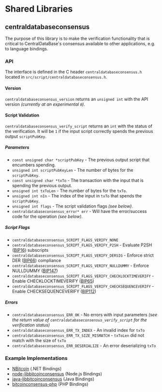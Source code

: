 Shared Libraries
================

## centraldatabaseconsensus

The purpose of this library is to make the verification functionality that is critical to CentralDataBase's consensus available to other applications, e.g. to language bindings.

### API

The interface is defined in the C header `centraldatabaseconsensus.h` located in  `src/script/centraldatabaseconsensus.h`.

#### Version

`centraldatabaseconsensus_version` returns an `unsigned int` with the API version *(currently at an experimental `0`)*.

#### Script Validation

`centraldatabaseconsensus_verify_script` returns an `int` with the status of the verification. It will be `1` if the input script correctly spends the previous output `scriptPubKey`.

##### Parameters
- `const unsigned char *scriptPubKey` - The previous output script that encumbers spending.
- `unsigned int scriptPubKeyLen` - The number of bytes for the `scriptPubKey`.
- `const unsigned char *txTo` - The transaction with the input that is spending the previous output.
- `unsigned int txToLen` - The number of bytes for the `txTo`.
- `unsigned int nIn` - The index of the input in `txTo` that spends the `scriptPubKey`.
- `unsigned int flags` - The script validation flags *(see below)*.
- `centraldatabaseconsensus_error* err` - Will have the error/success code for the operation *(see below)*.

##### Script Flags
- `centraldatabaseconsensus_SCRIPT_FLAGS_VERIFY_NONE`
- `centraldatabaseconsensus_SCRIPT_FLAGS_VERIFY_P2SH` - Evaluate P2SH ([BIP16](https://github.com/bitcoin/bips/blob/master/bip-0016.mediawiki)) subscripts
- `centraldatabaseconsensus_SCRIPT_FLAGS_VERIFY_DERSIG` - Enforce strict DER ([BIP66](https://github.com/bitcoin/bips/blob/master/bip-0066.mediawiki)) compliance
- `centraldatabaseconsensus_SCRIPT_FLAGS_VERIFY_NULLDUMMY` - Enforce NULLDUMMY ([BIP147](https://github.com/bitcoin/bips/blob/master/bip-0147.mediawiki))
- `centraldatabaseconsensus_SCRIPT_FLAGS_VERIFY_CHECKLOCKTIMEVERIFY` - Enable CHECKLOCKTIMEVERIFY ([BIP65](https://github.com/bitcoin/bips/blob/master/bip-0065.mediawiki))
- `centraldatabaseconsensus_SCRIPT_FLAGS_VERIFY_CHECKSEQUENCEVERIFY` - Enable CHECKSEQUENCEVERIFY ([BIP112](https://github.com/bitcoin/bips/blob/master/bip-0112.mediawiki))

##### Errors
- `centraldatabaseconsensus_ERR_OK` - No errors with input parameters *(see the return value of `centraldatabaseconsensus_verify_script` for the verification status)*
- `centraldatabaseconsensus_ERR_TX_INDEX` - An invalid index for `txTo`
- `centraldatabaseconsensus_ERR_TX_SIZE_MISMATCH` - `txToLen` did not match with the size of `txTo`
- `centraldatabaseconsensus_ERR_DESERIALIZE` - An error deserializing `txTo`

### Example Implementations
- [NBitcoin](https://github.com/NicolasDorier/NBitcoin/blob/master/NBitcoin/Script.cs#L814) (.NET Bindings)
- [node-libbitcoinconsensus](https://github.com/bitpay/node-libbitcoinconsensus) (Node.js Bindings)
- [java-libbitcoinconsensus](https://github.com/dexX7/java-libbitcoinconsensus) (Java Bindings)
- [bitcoinconsensus-php](https://github.com/Bit-Wasp/bitcoinconsensus-php) (PHP Bindings)

